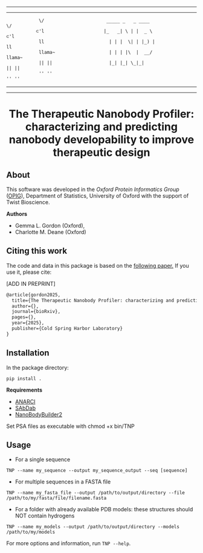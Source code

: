 -----------------------------------------------------------------------------------------------------
-----------------------------------------------------------------------------------------------------
                \/                       _____ _   _ ____                   \/
               ⊂'l                      |_   _| \ | |  _ \                 ⊂'l     
                ll                        | | |  \| | |_) |                 ll     
                llama~                    | | | |\  |  __/                  llama~ 
                || ||                     |_| |_| \_|_|                     || || 
                '' ''                                                       '' ''
-----------------------------------------------------------------------------------------------------
-----------------------------------------------------------------------------------------------------

<div align="center">    
 
# The Therapeutic Nanobody Profiler: characterizing and predicting nanobody developability to improve therapeutic design

</div>

## About

This software was developed in the _Oxford Protein Informatics Group_ ([OPIG](http://opig.stats.ox.ac.uk/)), Department of Statistics, University of Oxford with the support of Twist Bioscience.

**Authors**

* Gemma L. Gordon (Oxford), 
* Charlotte M. Deane (Oxford)

## Citing this work

The code and data in this package is based on the <a href="">following paper.</a> If you use it, please cite:

[ADD IN PREPRINT]

```tex
@article{gordon2025,
  title={The Therapeutic Nanobody Profiler: characterizing and predicting nanobody developability to improve therapeutic design},
  author={},
  journal={bioRxiv},
  pages={},
  year={2025},
  publisher={Cold Spring Harbor Laboratory}
}
```

## Installation

In the package directory:

`pip install .`

**Requirements**

- [ANARCI](https://github.com/oxpig/ANARCI)
- [SAbDab](https://github.com/oxpig/SAbDab)
- [NanoBodyBuilder2](https://github.com/oxpig/ImmuneBuilder)

Set PSA files as executable with chmod +x bin/TNP

## Usage

* For a single sequence

`TNP --name my_sequence --output my_sequence_output --seq [sequence]`

* For multiple sequences in a FASTA file

`TNP --name my_fasta_file --output /path/to/output/directory --file /path/to/my/fasta/file/filename.fasta`

* For a folder with already available PDB models: these structures should NOT contain hydrogens

`TNP --name my_models --output /path/to/output/directory --models /path/to/my/models`


For more options and information, run `TNP --help`.


